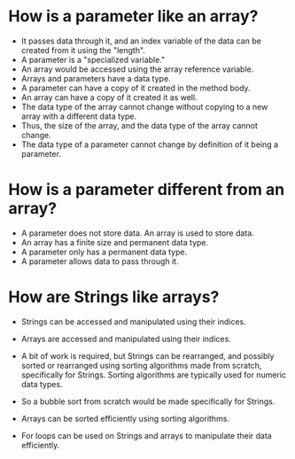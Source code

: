 # How is a parameter like an array?
- It passes data through it, and an index variable of the data can be created from it using the "length".
- A parameter is a "specialized variable."
- An array would be accessed using the array reference variable.
- Arrays and parameters have a data type.
- A parameter can have a copy of it created in the method body.
- An array can have a copy of it created it as well.
- The data type of the array cannot change without copying to a new array with a different data type.
- Thus, the size of the array, and the data type of the array cannot change.
- The data type of a parameter cannot change by definition of it being a parameter.

# How is a parameter different from an array?
- A parameter does not store data. An array is used to store data.
- An array has a finite size and permanent data type.
- A parameter only has a permanent data type.
- A parameter allows data to pass through it.


# How are Strings like arrays?
- Strings can be accessed and manipulated using their indices.
- Arrays are accessed and manipulated using their indices.

- A bit of work is required, but Strings can be rearranged, and possibly sorted or rearranged using sorting algorithms made from scratch, specifically for Strings. Sorting algorithms are typically used for numeric data types.
- So a bubble sort from scratch would be made specifically for Strings.

- Arrays can be sorted efficiently using sorting algorithms.
- For loops can be used on Strings and arrays to manipulate their data efficiently. 
